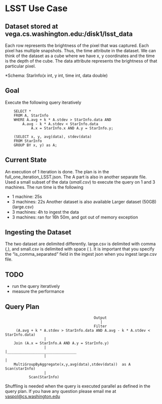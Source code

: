 LSST Use Case
========================
Dataset stored at vega.cs.washington.edu:/disk1/lsst_data
---------------------------
Each row represents the brightness of the pixel that was captured. Each pixel has multiple snapshots. Thus, the time attribute in the dataset. We can think of the dataset as a cube where we have x, y coordinates and the time is the depth of the cube. The data attribute represents the brightness of that particular pixel.

*Schema: StarInfo(x int, y int, time int, data double)

Goal
---------------------------
Execute the following query iteratively

		SELECT *
		FROM A, StarInfo
		WHERE A.avg + k * A.stdev > StarInfo.data AND
		  	A.avg - k * A.stdev < StarInfo.data
		     	A.x = StarInfo.x AND A.y = StarInfo.y;

		(SELECT x, y, avg(data), stdev(data)
		FROM StarInfo
		GROUP BY x, y) as A;

Current State
---------------------------
An execution of 1 iteration is done. The plan is in the full_one_iteration_LSST.json. The A part is also in another separate file.
Used a small subset of the data (*small.csv*) to execute the query on 1 and 3 machines. The run time is the following
* 1 machine: 25s
* 3 machines: 22s
Another dataset is also available Larger dataset (50GB) (large.csv)
* 3 machines: 4h to ingest the data
* 3 machines: ran for 16h 50m, and got out of memory exception


Ingesting the Dataset
---------------------------
The two dataset are delimited differently. large.csv is delimited with comma (,), and small.csv is delimited with space ( ).  It is important that you specify the “is_comma_separated” field in the ingest json when you ingest large.csv file.

TODO
---------------------------
* run the query iteratively
* measure the performance

Query Plan
---------------------------

		                                     Output
		                                        |
		                                     Filter
		 (A.avg + k * A.stdev > StarInfo.data AND A.avg - k * A.stdev < StarInfo.data)
		              |
		Join (A.x = StarInfo.A AND A.y = StarInfo.y)
		              |                          |________________________________
		              |                                                           |
		MultiGroupByAggregate(x,y,avg(data),stdev(data))  as A              Scan(starInfo)
		              |
		       Scan(StarInfo)

Shuffling is needed when the query is executed parallel as defined in the query plan.
If you have any question please email me at vaspol@cs.washington.edu